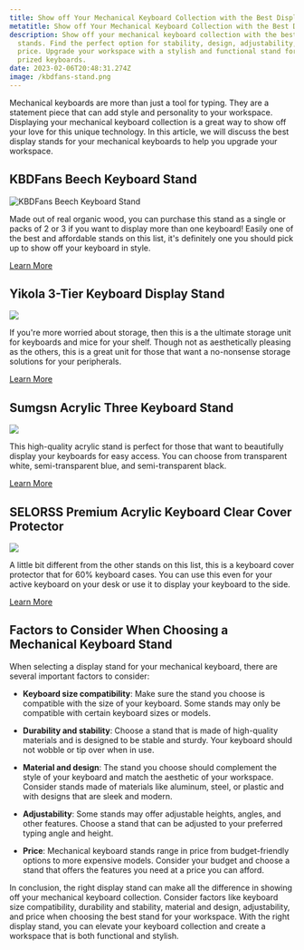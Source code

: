 ```yaml
---
title: Show off Your Mechanical Keyboard Collection with the Best Display Stands
metatitle: Show off Your Mechanical Keyboard Collection with the Best Display Stands
description: Show off your mechanical keyboard collection with the best display
  stands. Find the perfect option for stability, design, adjustability, and
  price. Upgrade your workspace with a stylish and functional stand for your
  prized keyboards.
date: 2023-02-06T20:48:31.274Z
image: /kbdfans-stand.png
---
```

Mechanical keyboards are more than just a tool for typing. They are a statement piece that can add style and personality to your workspace. Displaying your mechanical keyboard collection is a great way to show off your love for this unique technology. In this article, we will discuss the best display stands for your mechanical keyboards to help you upgrade your workspace.

## KBDFans Beech Keyboard Stand

![KBDFans Beech Keyboard Stand](/kbdfans-stand.png "KBDFans Beech Keyboard Stand")

Made out of real organic wood, you can purchase this stand as a single or packs of 2 or 3 if you want to display more than one keyboard! Easily one of the best and affordable stands on this list, it's definitely one you should pick up to show off your keyboard in style. 

<a class="btn btn-secondary" href="https://kbdfans.com/r?id=a1kk7r">Learn More</a>

## Yikola 3-Tier Keyboard Display Stand

<a href="https://www.amazon.com/Acrylic-Keyboard-Storage-Yikola-Organizer-Black/dp/B0BJK1GL8Z?keywords=mechanical+keyboard+stand&link_code=qs&qid=1675716789&sr=8-1-spons&psc=1&spLa=ZW5jcnlwdGVkUXVhbGlmaWVyPUFVUzZYQ1BBM1c4MUcmZW5jcnlwdGVkSWQ9QTA1ODk3ODYxSVlKTUg4TjRaMjhMJmVuY3J5cHRlZEFkSWQ9QTA5MzY1MTI5STU3WE9HSkFBMFYmd2lkZ2V0TmFtZT1zcF9hdGYmYWN0aW9uPWNsaWNrUmVkaXJlY3QmZG9Ob3RMb2dDbGljaz10cnVl&linkCode=li3&tag=tryorthokey06-20&linkId=9ddf97740eb0681fc810aa588a3c3441&language=en_US&ref_=as_li_ss_il" target="_blank"><img border="0" src="//ws-na.amazon-adsystem.com/widgets/q?_encoding=UTF8&ASIN=B0BJK1GL8Z&Format=_SL250_&ID=AsinImage&MarketPlace=US&ServiceVersion=20070822&WS=1&tag=tryorthokey06-20&language=en_US" ></a><img src="https://ir-na.amazon-adsystem.com/e/ir?t=tryorthokey06-20&language=en_US&l=li3&o=1&a=B0BJK1GL8Z" width="1" height="1" border="0" alt="" style="border:none !important; margin:0px !important;" />

If you're more worried about storage, then this is a the ultimate storage unit for keyboards and mice for your shelf. Though not as aesthetically pleasing as the others, this is a great unit for those that want a no-nonsense storage solutions for your peripherals. 

<a class="btn btn-secondary" href="https://amzn.to/3JT8AOu">Learn More</a>

## Sumgsn Acrylic Three Keyboard Stand

<a href="https://www.amazon.com/Mechanical-Keyboard-Storage-Display-Transparent/dp/B0B2QRXNMW?keywords=mechanical%2Bkeyboard%2Bstand&link_code=qs&qid=1675716789&sr=8-6&th=1&linkCode=li3&tag=tryorthokey06-20&linkId=0fc2a09e679ea66a125e56bc73fbd13e&language=en_US&ref_=as_li_ss_il" target="_blank"><img border="0" src="//ws-na.amazon-adsystem.com/widgets/q?_encoding=UTF8&ASIN=B0B2QRXNMW&Format=_SL250_&ID=AsinImage&MarketPlace=US&ServiceVersion=20070822&WS=1&tag=tryorthokey06-20&language=en_US" ></a><img src="https://ir-na.amazon-adsystem.com/e/ir?t=tryorthokey06-20&language=en_US&l=li3&o=1&a=B0B2QRXNMW" width="1" height="1" border="0" alt="" style="border:none !important; margin:0px !important;" />

This high-quality acrylic stand is perfect for those that want to beautifully display your keyboards for easy access. You can choose from transparent white, semi-transparent blue, and semi-transparent black.

<a class="btn btn-secondary" href="https://amzn.to/40CrDmb">Learn More</a>

## SELORSS Premium Acrylic Keyboard Clear Cover Protector 
<a href="https://www.amazon.com/SELORSS-Keyboard-Protector-Mechanical-Compatible/dp/B0B63SWXRQ?crid=J83KKO4OOIBR&keywords=mechanical+keyboard+protector+case&qid=1675718177&sprefix=mechanical+keyboard+protector+case%2Caps%2C115&sr=8-2&linkCode=li3&tag=tryorthokey06-20&linkId=5d621d3c40bcee6235e26be9fe145c9a&language=en_US&ref_=as_li_ss_il" target="_blank"><img border="0" src="//ws-na.amazon-adsystem.com/widgets/q?_encoding=UTF8&ASIN=B0B63SWXRQ&Format=_SL250_&ID=AsinImage&MarketPlace=US&ServiceVersion=20070822&WS=1&tag=tryorthokey06-20&language=en_US" ></a><img src="https://ir-na.amazon-adsystem.com/e/ir?t=tryorthokey06-20&language=en_US&l=li3&o=1&a=B0B63SWXRQ" width="1" height="1" border="0" alt="" style="border:none !important; margin:0px !important;" />

A little bit different from the other stands on this list, this is a keyboard cover protector that for 60% keyboard cases. You can use this even for your active keyboard on your desk or use it to display your keyboard to the side.

<a class="btn btn-secondary" href="https://amzn.to/3x59v6Q">Learn More</a>

## Factors to Consider When Choosing a Mechanical Keyboard Stand


When selecting a display stand for your mechanical keyboard, there are several important factors to consider:



- **Keyboard size compatibility**: Make sure the stand you choose is compatible with the size of your keyboard. Some stands may only be compatible with certain keyboard sizes or models.

- **Durability and stability**: Choose a stand that is made of high-quality materials and is designed to be stable and sturdy. Your keyboard should not wobble or tip over when in use.

- **Material and design**: The stand you choose should complement the style of your keyboard and match the aesthetic of your workspace. Consider stands made of materials like aluminum, steel, or plastic and with designs that are sleek and modern.

- **Adjustability**: Some stands may offer adjustable heights, angles, and other features. Choose a stand that can be adjusted to your preferred typing angle and height.

- **Price**: Mechanical keyboard stands range in price from budget-friendly options to more expensive models. Consider your budget and choose a stand that offers the features you need at a price you can afford.

In conclusion, the right display stand can make all the difference in showing off your mechanical keyboard collection. Consider factors like keyboard size compatibility, durability and stability, material and design, adjustability, and price when choosing the best stand for your workspace. With the right display stand, you can elevate your keyboard collection and create a workspace that is both functional and stylish.

